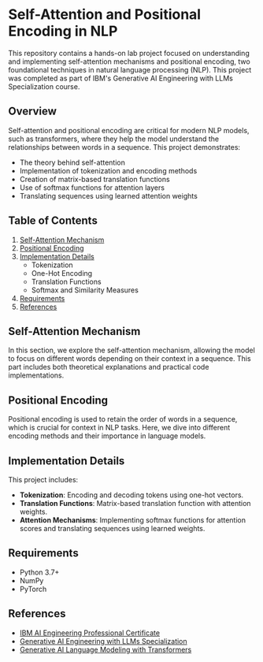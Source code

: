 # Self-Attention and Positional Encoding in NLP

This repository contains a hands-on lab project focused on understanding and implementing self-attention mechanisms and positional encoding, two foundational techniques in natural language processing (NLP). This project was completed as part of IBM's Generative AI Engineering with LLMs Specialization course.

## Overview

Self-attention and positional encoding are critical for modern NLP models, such as transformers, where they help the model understand the relationships between words in a sequence. This project demonstrates:
- The theory behind self-attention
- Implementation of tokenization and encoding methods
- Creation of matrix-based translation functions
- Use of softmax functions for attention layers
- Translating sequences using learned attention weights

## Table of Contents

1. [Self-Attention Mechanism](#self-attention-mechanism)
2. [Positional Encoding](#positional-encoding)
3. [Implementation Details](#implementation-details)
    - Tokenization
    - One-Hot Encoding
    - Translation Functions
    - Softmax and Similarity Measures
4. [Requirements](#requirements)
5. [References](#references)

## Self-Attention Mechanism

In this section, we explore the self-attention mechanism, allowing the model to focus on different words depending on their context in a sequence. This part includes both theoretical explanations and practical code implementations.

## Positional Encoding

Positional encoding is used to retain the order of words in a sequence, which is crucial for context in NLP tasks. Here, we dive into different encoding methods and their importance in language models.

## Implementation Details

This project includes:
- **Tokenization**: Encoding and decoding tokens using one-hot vectors.
- **Translation Functions**: Matrix-based translation function with attention weights.
- **Attention Mechanisms**: Implementing softmax functions for attention scores and translating sequences using learned weights.

## Requirements

- Python 3.7+
- NumPy
- PyTorch

## References

- [IBM AI Engineering Professional Certificate](https://www.coursera.org/professional-certificates/ai-engineer?)
- [Generative AI Engineering with LLMs Specialization](https://www.coursera.org/specializations/generative-ai-engineering-with-llms)
- [Generative AI Language Modeling with Transformers](https://www.coursera.org/learn/generative-ai-language-modeling-with-transformers?specialization=generative-ai-engineering-with-llms)
